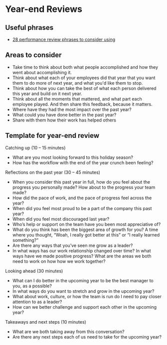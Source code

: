# Year-end Reviews

## Useful phrases
- [28 performance review phrases to consider using](https://knowyourteam.com/blog/2019/10/24/28-performance-review-phrases-to-consider-using/)

## Areas to consider

- Take time to think about both what people accomplished and how they went about accomplishing it. 
- Think about what each of your employees did that year that you want them to do more of next year, and what you'd like them to stop.
- Think about how you can take the best of what each person delivered this year and build on it next year.
- Think about all the moments that mattered, and what part each employee played. And then share this feedback, because it matters.
- Where have they had the most impact over the past year?
- What could you have done better in the past year?
- Share with them how their work has helped others


## Template for year-end review

Catching up (10 – 15 minutes)
- What are you most looking forward to this holiday season?
- How has the workflow with the end of the year crunch been feeling?

Reflections on the past year (30 – 45 minutes)
- When you consider this past year in full, how do you feel about the progress you personally made? How about to the progress your team made?
- How did the pace of work, and the pace of progress feel across the year?
- When did you feel most proud to be a part of the company this past year?
- When did you feel most discouraged last year?
- Who’s help or support on the team have you been most appreciative of?
- What do you think has been the biggest area of growth for you? A time where you thought, “Woah, I really got better at this” or “I really learned something?”
- Are there any ways that you’ve seen me grow as a leader?
- In what ways has our work relationship changed over time? In what ways have we made positive progress? What are the areas we both need to work on how how we work together?

Looking ahead (30 minutes)
- What can I do better in the upcoming year to be the best manager to you, as a possible?
- In what ways do you want to stretch and grow in the upcoming year?
- What about work, culture, or how the team is run do I need to pay closer attention to as a leader?
- How can we better challenge and support each other in the upcoming year?

Takeaways and next steps (10 minutes)
- What are we both taking away from this conversation?
- Are there any next steps each of us need to take for the upcoming year?
